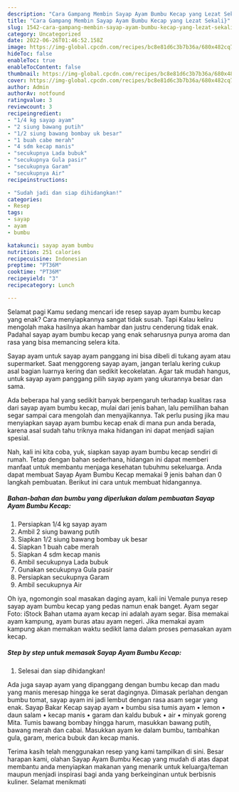 ```yaml
---
description: "Cara Gampang Membin Sayap Ayam Bumbu Kecap yang Lezat Sekali}"
title: "Cara Gampang Membin Sayap Ayam Bumbu Kecap yang Lezat Sekali}"
slug: 1542-cara-gampang-membin-sayap-ayam-bumbu-kecap-yang-lezat-sekali
category: Uncategorized
date: 2022-06-26T01:46:52.158Z
image: https://img-global.cpcdn.com/recipes/bc8e81d6c3b7b36a/680x482cq70/sayap-ayam-bumbu-kecap-foto-resep-utama.jpg
hideToc: false
enableToc: true
enableTocContent: false
thumbnail: https://img-global.cpcdn.com/recipes/bc8e81d6c3b7b36a/680x482cq70/sayap-ayam-bumbu-kecap-foto-resep-utama.jpg
cover: https://img-global.cpcdn.com/recipes/bc8e81d6c3b7b36a/680x482cq70/sayap-ayam-bumbu-kecap-foto-resep-utama.jpg
author: Admin
authorAv: notfound
ratingvalue: 3
reviewcount: 3
recipeingredient:
- "1/4 kg sayap ayam"
- "2 siung bawang putih"
- "1/2 siung bawang bombay uk besar"
- "1 buah cabe merah"
- "4 sdm kecap manis"
- "secukupnya Lada bubuk"
- "secukupnya Gula pasir"
- "secukupnya Garam"
- "secukupnya Air"
recipeinstructions:

- "Sudah jadi dan siap dihidangkan!"
categories:
- Resep
tags:
- sayap
- ayam
- bumbu

katakunci: sayap ayam bumbu 
nutrition: 251 calories
recipecuisine: Indonesian
preptime: "PT36M"
cooktime: "PT36M"
recipeyield: "3"
recipecategory: Lunch

---
```



Selamat pagi Kamu sedang mencari ide resep sayap ayam bumbu kecap yang enak? Cara menyiapkannya sangat tidak susah. Tapi Kalau keliru mengolah maka hasilnya akan hambar dan justru cenderung tidak enak. Padahal sayap ayam bumbu kecap yang enak seharusnya punya aroma dan rasa yang bisa memancing selera kita.


Sayap ayam untuk sayap ayam panggang ini bisa dibeli di tukang ayam atau supermarket. Saat menggoreng sayap ayam, jangan terlalu kering cukup asal bagian luarnya kering dan sedikit kecokelatan. Agar tak mudah hangus, untuk sayap ayam panggang pilih sayap ayam yang ukurannya besar dan sama.

Ada beberapa hal yang sedikit banyak berpengaruh terhadap kualitas rasa dari sayap ayam bumbu kecap, mulai dari jenis bahan, lalu pemilihan bahan segar sampai cara mengolah dan menyajikannya. Tak perlu pusing jika mau menyiapkan sayap ayam bumbu kecap enak di mana pun anda berada, karena asal sudah tahu triknya maka hidangan ini dapat menjadi sajian spesial.


Nah, kali ini kita coba, yuk, siapkan sayap ayam bumbu kecap sendiri di rumah. Tetap dengan bahan sederhana, hidangan ini dapat memberi manfaat untuk membantu menjaga kesehatan tubuhmu sekeluarga. Anda dapat membuat Sayap Ayam Bumbu Kecap memakai 9 jenis bahan dan 0 langkah pembuatan. Berikut ini cara untuk membuat hidangannya.

<!--inarticleads1-->

##### Bahan-bahan dan bumbu yang diperlukan dalam pembuatan Sayap Ayam Bumbu Kecap:

1. Persiapkan 1/4 kg sayap ayam
1. Ambil 2 siung bawang putih
1. Siapkan 1/2 siung bawang bombay uk besar
1. Siapkan 1 buah cabe merah
1. Siapkan 4 sdm kecap manis
1. Ambil secukupnya Lada bubuk
1. Gunakan secukupnya Gula pasir
1. Persiapkan secukupnya Garam
1. Ambil secukupnya Air


Oh iya, ngomongin soal masakan daging ayam, kali ini Vemale punya resep sayap ayam bumbu kecap yang pedas namun enak banget. Ayam segar Foto: iStock Bahan utama ayam kecap ini adalah ayam segar. Bisa memakai ayam kampung, ayam buras atau ayam negeri. Jika memakai ayam kampung akan memakan waktu sedikit lama dalam proses pemasakan ayam kecap. 

<!--inarticleads2-->

##### Step by step untuk memasak Sayap Ayam Bumbu Kecap:


1. Selesai dan siap dihidangkan!

Ada juga sayap ayam yang dipanggang dengan bumbu kecap dan madu yang manis meresap hingga ke serat dagingnya. Dimasak perlahan dengan bumbu tomat, sayap ayam ini jadi lembut dengan rasa asam segar yang enak. Sayap Bakar Kecap sayap ayam • bumbu sisa tumis ayam • lemon • daun salam • kecap manis • garam dan kaldu bubuk • air • minyak goreng Mita. Tumis bawang bombay hingga harum, masukkan bawang putih, bawang merah dan cabai. Masukkan ayam ke dalam bumbu, tambahkan gula, garam, merica bubuk dan kecap manis. 

Terima kasih telah menggunakan resep yang kami tampilkan di sini. Besar harapan kami, olahan Sayap Ayam Bumbu Kecap yang mudah di atas dapat membantu anda menyiapkan makanan yang menarik untuk keluarga/teman maupun menjadi inspirasi bagi anda yang berkeinginan untuk berbisnis kuliner. Selamat menikmati
